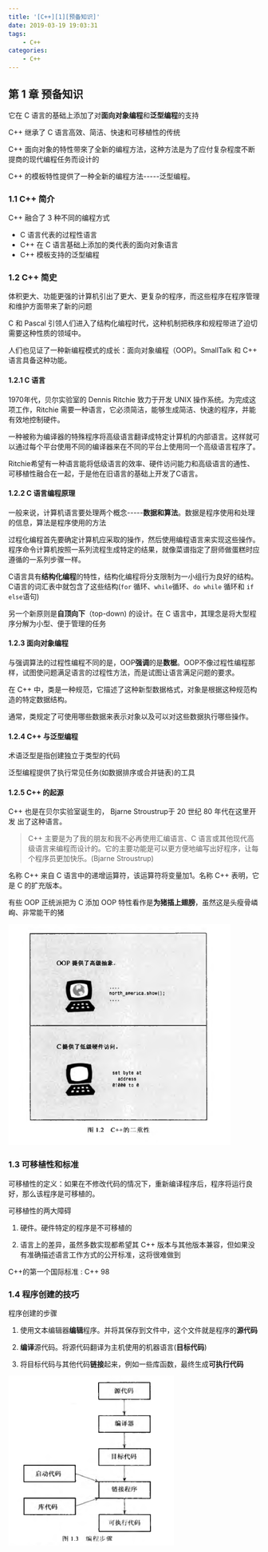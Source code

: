 ```yaml
---
title: '[C++][1][预备知识]'
date: 2019-03-19 19:03:31
tags:
    - C++
categories:
    - C++
---
```


## 第 1 章 预备知识

它在 C 语言的基础上添加了对**面向对象编程**和**泛型编程**的支持

C++ 继承了 C 语言高效、简洁、快速和可移植性的传统

C++ 面向对象的特性带來了全新的编程方法，这种方法是为了应付复杂程度不断提商的现代编程任务而设计的

C++ 的模板特性提供了一种全新的编程方法-----泛型编程。

### 1.1 C++ 简介

C++ 融合了 3 种不同的编程方式
- C 语言代表的过程性语言
- C++ 在 C 语言基础上添加的类代表的面向对象语言
- C++ 模板支持的泛型编程

### 1.2 C++ 简史

体积更大、功能更强的计算机引出了更大、更复杂的程序，而这些程序在程序管理和维护方面带来了新的问题

C 和 Pascal 引领人们进入了结构化编程时代，这种机制把秩序和规程带进了迫切需要这种性质的领域中。

人们也见证了一种新编程模式的成长：面向对象编程（OOP)。SmallTalk 和 C++ 语言具备这种功能。

#### 1.2.1 C 语言

1970年代，贝尔实验室的 Dennis Ritchie 致力于开发 UNIX 操作系统。为完成这项工作，Ritchie 需要一种语言，它必须简洁，能够生成简洁、快速的程序，并能有效地控制硬件。

一种被称为编译器的特殊程序将高级语言翻译成特定计算机的内部语言。这样就可以通过每个平台使用不同的编译器来在不同的平台上使用同一个高级语言程序了。

Ritchie希望有一种语言能将低级语言的效率、硬件访问能力和高级语言的通性、可移植性融合在一起，于是他在旧语言的基础上开发了C语言。

#### 1.2.2 C 语言编程原理

一般来说，计算机语言要处理两个概念-----**数据和算法**。数据是程序使用和处理的信息，算法是程序使用的方法

过程化编程首先要确定计算机应采取的操作，然后使用编程语言来实现这些操作。程序命令计算机按照一系列流程生成特定的结果，就像菜谱指定了厨师做蛋糕时应遵循的一系列步骤一样。

C语言具有**结构化编程**的特性，结构化编程将分支限制为一小组行为良好的结构。C语言的词汇表中就包含了这些结构(`for` 循环、`while`循环、`do while` 循环和 `if else`语句)

另一个新原则是**自顶向下**（top-down) 的设计。在 C 语言中，其理念是将大型程序分解为小型、便于管理的任务

#### 1.2.3 面向对象编程

与强调算法的过程性编程不同的是，OOP**强调**的是**数椐**。OOP不像过程性编程那样，试图使问题满足语言的过程性方法，而是试图让语言满足问题的要求。

在 C++ 中，类是一种规范，它描述了这种新型数据格式，对象是根据这种规范构造的特定数据结构。

通常，类规定了可使用哪些数据来表示对象以及可以对这些数据执行哪些操作。

#### 1.2.4 C++ 与泛型编程

术语泛型是指创建独立于类型的代码

泛型编程提供了执行常见任务(如数据排序或合并链表)的工具

#### 1.2.5 C++ 的起源

C++ 也是在贝尔实验室诞生的， Bjarne Stroustrup于 20 世纪 80 年代在这里开发
出了这种语言。

>C++ 主要是为了我的朋友和我不必再使用汇编语言、C 语言或其他现代高级语言来编程而设计的。它的主要功能是可以更方便地编写出好程序，让每个程序员更加快乐。(Bjarne Stroustrup)

名称 C++ 来自 C 语言中的递增运算符，该运算符将变量加1。名称 C++ 表明，它是 C 的扩充版本。

有些 OOP 正统派把为 C 添加 OOP 特性看作是**为猪插上翅膀**，虽然这是头瘦骨嶙峋、非常能干的猪

![](C-1-预备知识/0319_0.png)

### 1.3 可移植性和标准

可移植性的定义：如果在不修改代码的情况下，重新编译程序后，程序将运行良好，那么该程序是可移植的。

可移植性的两大障碍

1. 硬件。硬件特定的程序是不可移植的

2. 语言上的差异，虽然多数实现都希望其 C++ 版本与其他版本兼容，但如果没有准确描述语言工作方式的公开标准，这将很难做到

C++的第一个国际标准 : C++ 98

### 1.4 程序创建的技巧

程序创建的步骤

1. 使用文本编辑器**编辑**程序。并将其保存到文件中，这个文件就是程序的**源代码**

2. **编译**源代码。将源代码翻译为主机使用的机器语言(**目标代码**)

3. 将目标代码与其他代码**链接**起来，例如一些库函数，最终生成**可执行代码**

![](C-1-预备知识/0319_1.png)